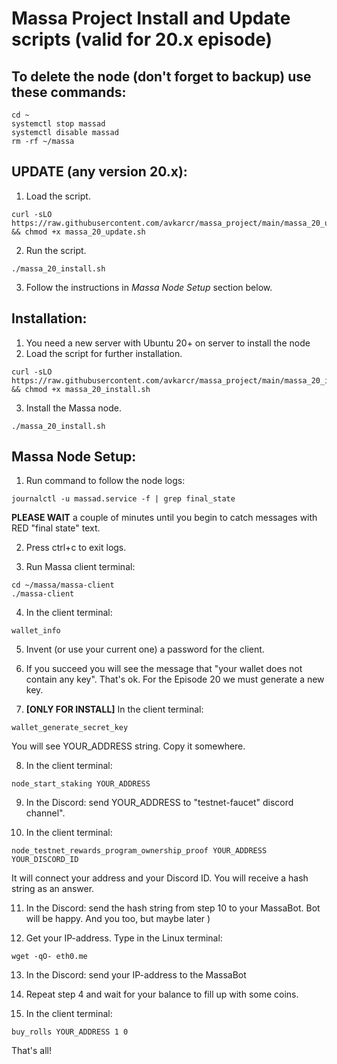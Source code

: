 # Massa Project Install and Update scripts (valid for 20.x episode)
## To delete the node (don't forget to backup) use these commands:
```
cd ~
systemctl stop massad
systemctl disable massad
rm -rf ~/massa
```
## UPDATE (any version 20.x):
1. Load the script.
```
curl -sLO https://raw.githubusercontent.com/avkarcr/massa_project/main/massa_20_update.sh && chmod +x massa_20_update.sh
```
2. Run the script.
```
./massa_20_install.sh
```
3. Follow the instructions in *Massa Node Setup* section below.
## Installation:
1. You need a new server with Ubuntu 20+ on server to install the node
2. Load the script for further installation.
```
curl -sLO https://raw.githubusercontent.com/avkarcr/massa_project/main/massa_20_install.sh && chmod +x massa_20_install.sh
```
3. Install the Massa node.
```
./massa_20_install.sh
```
## Massa Node Setup:
1. Run command to follow the node logs:
```
journalctl -u massad.service -f | grep final_state
```
**PLEASE WAIT** a couple of minutes until you begin to catch messages with RED "final state" text.

2. Press ctrl+c to exit logs.

3. Run Massa client terminal:
```
cd ~/massa/massa-client
./massa-client
```
4. In the client terminal:
```
wallet_info
```
5. Invent (or use your current one) a password for the client.

6. If you succeed you will see the message that "your wallet does not contain any key".
That's ok. For the Episode 20 we must generate a new key.

7. **[ONLY FOR INSTALL]** In the client terminal:
```
wallet_generate_secret_key
```
You will see YOUR_ADDRESS string. Copy it somewhere.

8. In the client terminal:
```
node_start_staking YOUR_ADDRESS
```
9. In the Discord: send YOUR_ADDRESS to "testnet-faucet" discord channel".

10. In the client terminal:
```
node_testnet_rewards_program_ownership_proof YOUR_ADDRESS YOUR_DISCORD_ID
```
It will connect your address and your Discord ID. You will receive a hash string as an answer.

11. In the Discord: send the hash string from step 10 to your MassaBot. Bot will be happy. And you too, but maybe later )

12. Get your IP-address. Type in the Linux terminal:
```
wget -qO- eth0.me
```
13. In the Discord: send your IP-address to the MassaBot

14. Repeat step 4 and wait for your balance to fill up with some coins.

15. In the client terminal:
```
buy_rolls YOUR_ADDRESS 1 0
```

That's all!
